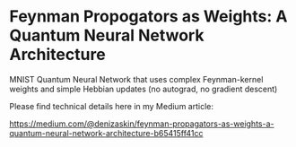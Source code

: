 # Feynman Propogators as Weights: A Quantum Neural Network Architecture
MNIST Quantum Neural Network that uses complex Feynman-kernel weights and simple Hebbian updates (no autograd, no gradient descent)

Please find technical details here in my Medium article:

https://medium.com/@denizaskin/feynman-propagators-as-weights-a-quantum-neural-network-architecture-b65415ff41cc
